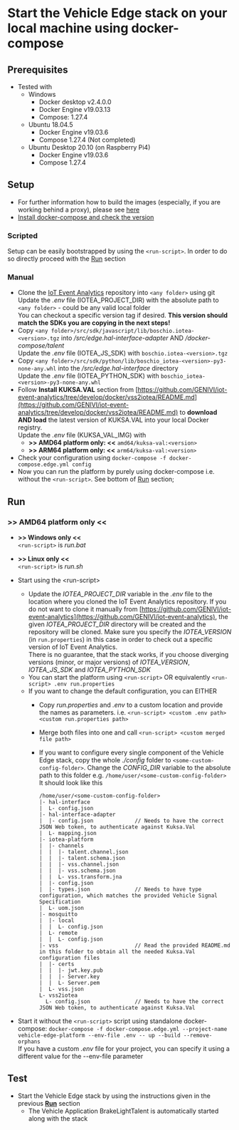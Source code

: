 <!---
  Copyright (c) 2021 Robert Bosch GmbH

  This Source Code Form is subject to the terms of the Mozilla Public
  License, v. 2.0. If a copy of the MPL was not distributed with this
  file, You can obtain one at https://mozilla.org/MPL/2.0/.

  SPDX-License-Identifier: MPL-2.0
-->

# Start the Vehicle Edge stack on your local machine using docker-compose

## Prerequisites

- Tested with
  - Windows
    - Docker desktop v2.4.0.0
    - Docker Engine v19.03.13
    - Compose: 1.27.4
  - Ubuntu 18.04.5
    - Docker Engine v19.03.6
    - Compose 1.27.4
(Not completed)
  - Ubuntu Desktop 20.10 (on Raspberry Pi4)
    - Docker Engine v19.03.6
    - Compose 1.27.4

## Setup

- For further information how to build the images (especially, if you are working behind a proxy), please see [here](https://github.com/GENIVI/iot-event-analytics/tree/develop/docker)
- [Install docker-compose and check the version](https://github.com/GENIVI/iot-event-analytics/tree/develop/docker-compose)

### Scripted

Setup can be easily bootstrapped by using the `<run-script>`. In order to do so directly proceed with the [Run](##Run) section

### Manual

- Clone the [IoT Event Analytics](https://github.com/GENIVI/iot-event-analytics) repository into `<any folder>` using git<br>
  Update the _.env_ file (IOTEA_PROJECT_DIR) with the absolute path to `<any folder>` - could be any valid local folder<br>
  You can checkout a specific version tag if desired. __This version should match the SDKs you are copying in the next steps!__
- Copy `<any folder>/src/sdk/javascript/lib/boschio.iotea-<version>.tgz` into _/src/edge.hal-interface-adapter_ AND _/docker-compose/talent_<br>
  Update the _.env_ file (IOTEA_JS_SDK) with `boschio.iotea-<version>.tgz`
- Copy `<any folder>/src/sdk/python/lib/boschio_iotea-<version>-py3-none-any.whl` into the _/src/edge.hal-interface_ directory<br>
  Update the _.env_ file (IOTEA_PYTHON_SDK) with `boschio_iotea-<version>-py3-none-any.whl`
- Follow **Install KUKSA.VAL** section from [https://github.com/GENIVI/iot-event-analytics/tree/develop/docker/vss2iotea/README.md](https://github.com/GENIVI/iot-event-analytics/tree/develop/docker/vss2iotea/README.md) to __download AND load__ the latest version of KUKSA.VAL into your local Docker registry.<br>
  Update the _.env_ file (KUKSA_VAL_IMG) with
  - __>> AMD64 platform only: <<__ `amd64/kuksa-val:<version>`
  - __>> ARM64 platform only: <<__ `arm64/kuksa-val:<version>`
- Check your configuration using `docker-compose -f docker-compose.edge.yml config`
- Now you can run the platform by purely using docker-compose i.e. without the `<run-script>`. See bottom of [Run](Run) section;

## Run

### >> AMD64 platform only <<

- __>> Windows only <<__<br>
  `<run-script>` is _run.bat_
- __>> Linux only <<__<br>
  `<run-script>` is _run.sh_

- Start using the \<run-script\>
  - Update the _IOTEA\_PROJECT\_DIR_ variable in the _.env_  file to the location where you cloned the IoT Event Analytics repository. If you do not want to clone it manually from [https://github.com/GENIVI/iot-event-analytics](https://github.com/GENIVI/iot-event-analytics), the given _IOTEA\_PROJECT\_DIR_ directory will be created and the repository will be cloned. Make sure you specify the _IOTEA\_VERSION_ (in `run.properties`) in this case in order to check out a specific version of IoT Event Analytics.<br>
  There is no guarantee, that the stack works, if you choose diverging versions (minor, or major versions) of _IOTEA\_VERSION_, _IOTEA\_JS\_SDK_ and _IOTEA\_PYTHON\_SDK_
  - You can start the platform using `<run-script>` OR equivalently `<run-script> .env run.properties`
  - If you want to change the default configuration, you can EITHER
    - Copy _run.properties_ and _.env_ to a custom location and provide the names as parameters. i.e. `<run-script> <custom .env path> <custom run.properties path>`
    - Merge both files into one and call `<run-script> <custom merged file path>`
    - If you want to configure every single component of the Vehicle Edge stack, copy the whole _./config_ folder to `<some-custom-config-folder>`. Change the _CONFIG\_DIR_ variable to the absolute path to this folder e.g. `/home/user/<some-custom-config-folder>`<br>
      It should look like this<br>

      ```text
      /home/user/<some-custom-config-folder>
      |- hal-interface
      |  L- config.json
      |- hal-interface-adapter
      |  |- config.json             // Needs to have the correct JSON Web token, to authenticate against Kuksa.Val
      |  L- mapping.json
      |- iotea-platform
      |  |- channels
      |  |  |- talent.channel.json
      |  |  |- talent.schema.json
      |  |  |- vss.channel.json
      |  |  |- vss.schema.json
      |  |  L- vss.transform.jna
      |  |- config.json
      |  |- types.json              // Needs to have type configuration, which matches the provided Vehicle Signal Specification
      |  L- uom.json
      |- mosquitto
      |  |- local
      |  |  L- config.json
      |  L- remote
      |  |  L- config.json
      |- vss                        // Read the provided README.md in this folder to obtain all the needed Kuksa.Val configuration files
      |  |- certs
      |  |  |- jwt.key.pub
      |  |  |- Server.key
      |  |  L- Server.pem
      |  L- vss.json
      L- vss2iotea
        L- config.json              // Needs to have the correct JSON Web token, to authenticate against Kuksa.Val
      ```

- Start it without the `<run-script>` script using standalone docker-compose: `docker-compose -f docker-compose.edge.yml --project-name vehicle-edge-platform --env-file .env -- up --build --remove-orphans`<br>
  If you have a custom _.env_ file for your project, you can specify it using a different value for the --env-file parameter

## Test

- Start the Vehicle Edge stack by using the instructions given in the previous __[Run](##Run)__ section
  - The Vehicle Application BrakeLightTalent is automatically started along with the stack
